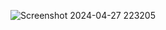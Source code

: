 ![Screenshot 2024-04-27 223205](https://github.com/thisisrohitkumar/abudhabimuaythai.com/assets/107547744/29b58d97-a392-48d5-8ec5-cc89e958bdb2)
